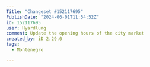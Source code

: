 ```yaml
---
Title: "Changeset #152117695"
PublishDate: "2024-06-01T11:54:52Z"
id: 152117695
user: Hyardlung
comment: Update the opening hours of the city market
created_by: iD 2.29.0
tags:
  - Montenegro

---
```

